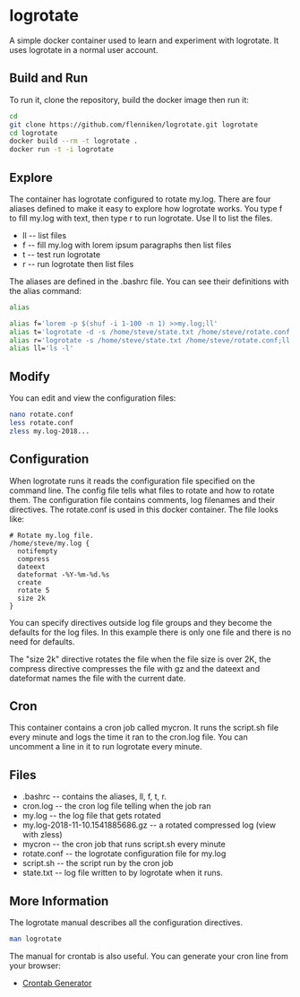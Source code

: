 # logrotate

A simple docker container used to learn and experiment with
logrotate. It uses logrotate in a normal user account.

## Build and Run

To run it, clone the repository, build the docker image then run
it:

```bash
cd
git clone https://github.com/flenniken/logrotate.git logrotate
cd logrotate
docker build --rm -t logrotate .
docker run -t -i logrotate
```

## Explore

The container has logrotate configured to rotate my.log. There are
four aliases defined to make it easy to explore how logrotate works.
You type f to fill my.log with text, then type r to run logrotate. Use
ll to list the files.

* ll -- list files
* f -- fill my.log with lorem ipsum paragraphs then list files
* t -- test run logrotate
* r -- run logrotate then list files

The aliases are defined in the .bashrc file.  You can see their
definitions with the alias command:

```bash
alias

alias f='lorem -p $(shuf -i 1-100 -n 1) >>my.log;ll'
alias t='logrotate -d -s /home/steve/state.txt /home/steve/rotate.conf'
alias r='logrotate -s /home/steve/state.txt /home/steve/rotate.conf;ll'
alias ll='ls -l'
```

## Modify

You can edit and view the configuration files:

```bash
nano rotate.conf
less rotate.conf
zless my.log-2018...
```

## Configuration

When logrotate runs it reads the configuration file specified on the
command line. The config file tells what files to rotate and how to
rotate them.  The configuration file contains comments, log filenames
and their directives. The rotate.conf is used in this docker
container.  The file looks like:

```
# Rotate my.log file.
/home/steve/my.log {
  notifempty
  compress
  dateext
  dateformat -%Y-%m-%d.%s
  create
  rotate 5
  size 2k
}
```

You can specify directives outside log file groups and they become the
defaults for the log files.  In this example there is only one file and
there is no need for defaults.

The "size 2k" directive rotates the file when the file size is over
2K, the compress directive compresses the file with gz and the dateext
and dateformat names the file with the current date.

## Cron

This container contains a cron job called mycron.  It runs the script.sh
file every minute and logs the time it ran to the cron.log file. You
can uncomment a line in it to run logrotate every minute.


## Files

* .bashrc -- contains the aliases, ll, f, t, r.
* cron.log -- the cron log file telling when the job ran
* my.log -- the log file that gets rotated
* my.log-2018-11-10.1541885686.gz -- a rotated compressed log (view with zless)
* mycron -- the cron job that runs script.sh every minute
* rotate.conf -- the logrotate configuration file for my.log
* script.sh -- the script run by the cron job
* state.txt -- log file written to by logrotate when it runs.

## More Information

The logrotate manual describes all the configuration directives.

```bash
man logrotate
```

The manual for crontab is also useful.  You can generate your cron
line from your browser:

* [Crontab Generator](https://crontab-generator.org/)
